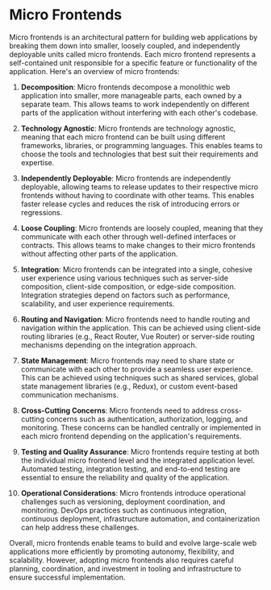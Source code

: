 # Micro Frontends

Micro frontends is an architectural pattern for building web applications by breaking them down into smaller, loosely coupled, and independently deployable units called micro frontends. Each micro frontend represents a self-contained unit responsible for a specific feature or functionality of the application. Here's an overview of micro frontends:

1. **Decomposition**: Micro frontends decompose a monolithic web application into smaller, more manageable parts, each owned by a separate team. This allows teams to work independently on different parts of the application without interfering with each other's codebase.

2. **Technology Agnostic**: Micro frontends are technology agnostic, meaning that each micro frontend can be built using different frameworks, libraries, or programming languages. This enables teams to choose the tools and technologies that best suit their requirements and expertise.

3. **Independently Deployable**: Micro frontends are independently deployable, allowing teams to release updates to their respective micro frontends without having to coordinate with other teams. This enables faster release cycles and reduces the risk of introducing errors or regressions.

4. **Loose Coupling**: Micro frontends are loosely coupled, meaning that they communicate with each other through well-defined interfaces or contracts. This allows teams to make changes to their micro frontends without affecting other parts of the application.

5. **Integration**: Micro frontends can be integrated into a single, cohesive user experience using various techniques such as server-side composition, client-side composition, or edge-side composition. Integration strategies depend on factors such as performance, scalability, and user experience requirements.

6. **Routing and Navigation**: Micro frontends need to handle routing and navigation within the application. This can be achieved using client-side routing libraries (e.g., React Router, Vue Router) or server-side routing mechanisms depending on the integration approach.

7. **State Management**: Micro frontends may need to share state or communicate with each other to provide a seamless user experience. This can be achieved using techniques such as shared services, global state management libraries (e.g., Redux), or custom event-based communication mechanisms.

8. **Cross-Cutting Concerns**: Micro frontends need to address cross-cutting concerns such as authentication, authorization, logging, and monitoring. These concerns can be handled centrally or implemented in each micro frontend depending on the application's requirements.

9. **Testing and Quality Assurance**: Micro frontends require testing at both the individual micro frontend level and the integrated application level. Automated testing, integration testing, and end-to-end testing are essential to ensure the reliability and quality of the application.

10. **Operational Considerations**: Micro frontends introduce operational challenges such as versioning, deployment coordination, and monitoring. DevOps practices such as continuous integration, continuous deployment, infrastructure automation, and containerization can help address these challenges.

Overall, micro frontends enable teams to build and evolve large-scale web applications more efficiently by promoting autonomy, flexibility, and scalability. However, adopting micro frontends also requires careful planning, coordination, and investment in tooling and infrastructure to ensure successful implementation.
